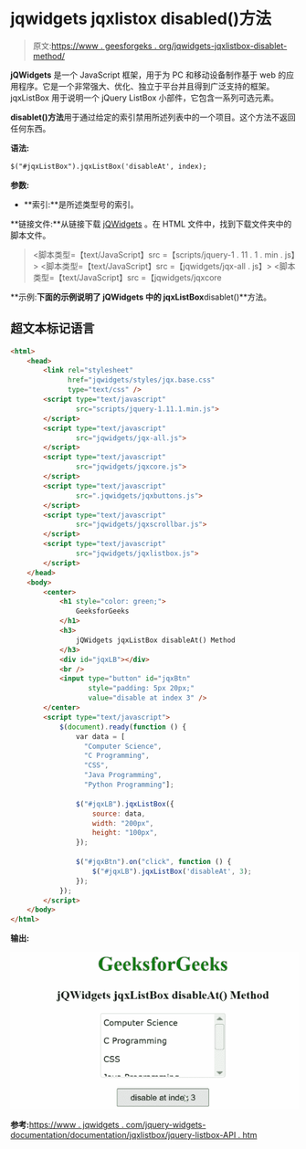 # jqwidgets jqxlistox disabled()方法

> 原文:[https://www . geesforgeks . org/jqwidgets-jqxlistbox-disablet-method/](https://www.geeksforgeeks.org/jqwidgets-jqxlistbox-disableat-method/)

**jQWidgets** 是一个 JavaScript 框架，用于为 PC 和移动设备制作基于 web 的应用程序。它是一个非常强大、优化、独立于平台并且得到广泛支持的框架。jqxListBox 用于说明一个 jQuery ListBox 小部件，它包含一系列可选元素。

**disablet()方法**用于通过给定的索引禁用所述列表中的一个项目。这个方法不返回任何东西。

**语法:**

```html
$("#jqxListBox").jqxListBox('disableAt', index);
```

**参数:**

*   **索引:**是所述类型号的索引。

**链接文件:**从链接下载 [jQWidgets](https://www.jqwidgets.com/download/) 。在 HTML 文件中，找到下载文件夹中的脚本文件。

> <link rel="”stylesheet”" href="”jqwidgets/styles/jqx.base.css”" type="”text/css”">
> <脚本类型=【text/JavaScript】src =【scripts/jquery-1 . 11 . 1 . min . js】></脚本>
> <脚本类型=【text/JavaScript】src =【jqwidgets/jqx-all . js】></脚本>
> <脚本类型=【text/JavaScript】src =【jqwidgets/jqxcore

**示例:**下面的示例说明了 jQWidgets 中的 jqxListBox**disablet()**方法。

## 超文本标记语言

```html
<html>
    <head>
        <link rel="stylesheet" 
              href="jqwidgets/styles/jqx.base.css" 
              type="text/css" />
        <script type="text/javascript"
                src="scripts/jquery-1.11.1.min.js">
        </script>
        <script type="text/javascript" 
                src="jqwidgets/jqx-all.js">
        </script>
        <script type="text/javascript" 
                src="jqwidgets/jqxcore.js">
        </script>
        <script type="text/javascript" 
                src=".jqwidgets/jqxbuttons.js">
        </script>
        <script type="text/javascript" 
                src="jqwidgets/jqxscrollbar.js">
        </script>
        <script type="text/javascript" 
                src="jqwidgets/jqxlistbox.js">
        </script>
    </head>
    <body>
        <center>
            <h1 style="color: green;">
                GeeksforGeeks
            </h1>
            <h3>
                jQWidgets jqxListBox disableAt() Method
            </h3>
            <div id="jqxLB"></div>
            <br />
            <input type="button" id="jqxBtn" 
                   style="padding: 5px 20px;"
                   value="disable at index 3" />
        </center>
        <script type="text/javascript">
            $(document).ready(function () {
                var data = [
                  "Computer Science", 
                  "C Programming",
                  "CSS",
                  "Java Programming",
                  "Python Programming"];

                $("#jqxLB").jqxListBox({
                    source: data,
                    width: "200px",
                    height: "100px",
                });

                $("#jqxBtn").on("click", function () {
                    $("#jqxLB").jqxListBox('disableAt', 3);
                });
            });
        </script>
    </body>
</html>
```

**输出:**

![](img/8aa62c4ab72b99680765bca1aadcb57a.png)

**参考:**[https://www . jqwidgets . com/jquery-widgets-documentation/documentation/jqxlistbox/jquery-listbox-API . htm](https://www.jqwidgets.com/jquery-widgets-documentation/documentation/jqxlistbox/jquery-listbox-api.htm)